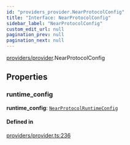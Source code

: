 ```yaml
---
id: "providers_provider.NearProtocolConfig"
title: "Interface: NearProtocolConfig"
sidebar_label: "NearProtocolConfig"
custom_edit_url: null
pagination_prev: null
pagination_next: null
---
```


[providers/provider](../modules/providers_provider.md).NearProtocolConfig

## Properties

### runtime\_config

 **runtime\_config**: [`NearProtocolRuntimeConfig`](providers_provider.NearProtocolRuntimeConfig.md)

#### Defined in

[providers/provider.ts:236](https://github.com/maxhr/near--near-api-js/blob/d8efa7d5/packages/near-api-js/src/providers/provider.ts#L236)

